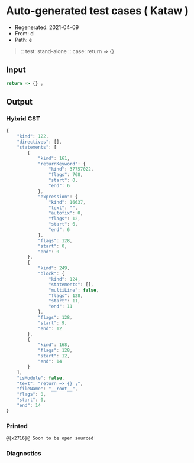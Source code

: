 # Auto-generated test cases ( Kataw )
- Regenerated: 2021-04-09
- From: d
- Path: e
> :: test: stand-alone
> :: case: return => {}
## Input

`````js
return => {} ;
`````

## Output

### Hybrid CST

```javascript
{
    "kind": 122,
    "directives": [],
    "statements": [
        {
            "kind": 161,
            "returnKeyword": {
                "kind": 37757022,
                "flags": 768,
                "start": 0,
                "end": 6
            },
            "expression": {
                "kind": 16637,
                "text": "",
                "autofix": 0,
                "flags": 12,
                "start": 6,
                "end": 6
            },
            "flags": 128,
            "start": 0,
            "end": 0
        },
        {
            "kind": 249,
            "block": {
                "kind": 124,
                "statements": [],
                "multiLine": false,
                "flags": 128,
                "start": 11,
                "end": 11
            },
            "flags": 128,
            "start": 9,
            "end": 12
        },
        {
            "kind": 168,
            "flags": 128,
            "start": 12,
            "end": 14
        }
    ],
    "isModule": false,
    "text": "return => {} ;",
    "fileName": "__root__",
    "flags": 0,
    "start": 0,
    "end": 14
}
```

### Printed

```javascript
@{x2716}@ Soon to be open sourced
```

### Diagnostics

```javascript

```

